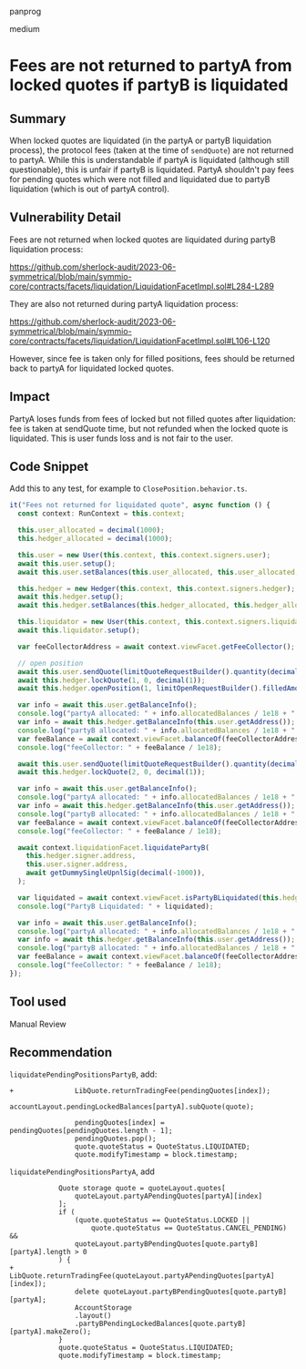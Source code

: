 panprog

medium

# Fees are not returned to partyA from locked quotes if partyB is liquidated

## Summary

When locked quotes are liquidated (in the partyA or partyB liquidation process), the protocol fees (taken at the time of `sendQuote`) are not returned to partyA. While this is understandable if partyA is liquidated (although still questionable), this is unfair if partyB is liquidated. PartyA shouldn't pay fees for pending quotes which were not filled and liquidated due to partyB liquidation (which is out of partyA control).

## Vulnerability Detail

Fees are not returned when locked quotes are liquidated during partyB liquidation process:

https://github.com/sherlock-audit/2023-06-symmetrical/blob/main/symmio-core/contracts/facets/liquidation/LiquidationFacetImpl.sol#L284-L289

They are also not returned during partyA liquidation process:

https://github.com/sherlock-audit/2023-06-symmetrical/blob/main/symmio-core/contracts/facets/liquidation/LiquidationFacetImpl.sol#L106-L120

However, since fee is taken only for filled positions, fees should be returned back to partyA for liquidated locked quotes.

## Impact

PartyA loses funds from fees of locked but not filled quotes after liquidation: fee is taken at sendQuote time, but not refunded when the locked quote is liquidated. This is user funds loss and is not fair to the user.

## Code Snippet

Add this to any test, for example to `ClosePosition.behavior.ts`.

```ts
it("Fees not returned for liquidated quote", async function () {
  const context: RunContext = this.context;

  this.user_allocated = decimal(1000);
  this.hedger_allocated = decimal(1000);

  this.user = new User(this.context, this.context.signers.user);
  await this.user.setup();
  await this.user.setBalances(this.user_allocated, this.user_allocated, this.user_allocated);

  this.hedger = new Hedger(this.context, this.context.signers.hedger);
  await this.hedger.setup();
  await this.hedger.setBalances(this.hedger_allocated, this.hedger_allocated);

  this.liquidator = new User(this.context, this.context.signers.liquidator);
  await this.liquidator.setup();

  var feeCollectorAddress = await context.viewFacet.getFeeCollector();

  // open position
  await this.user.sendQuote(limitQuoteRequestBuilder().quantity(decimal(500)).build());
  await this.hedger.lockQuote(1, 0, decimal(1));
  await this.hedger.openPosition(1, limitOpenRequestBuilder().filledAmount(decimal(500)).build());

  var info = await this.user.getBalanceInfo();
  console.log("partyA allocated: " + info.allocatedBalances / 1e18 + " locked: " + info.totalLocked/1e18 + " pendingLocked: " + info.totalPendingLocked / 1e18);
  var info = await this.hedger.getBalanceInfo(this.user.getAddress());
  console.log("partyB allocated: " + info.allocatedBalances / 1e18 + " locked: " + info.totalLocked/1e18 + " pendingLocked: " + info.totalPendingLocked / 1e18);
  var feeBalance = await context.viewFacet.balanceOf(feeCollectorAddress);
  console.log("feeCollector: " + feeBalance / 1e18);

  await this.user.sendQuote(limitQuoteRequestBuilder().quantity(decimal(500)).build());
  await this.hedger.lockQuote(2, 0, decimal(1));

  var info = await this.user.getBalanceInfo();
  console.log("partyA allocated: " + info.allocatedBalances / 1e18 + " locked: " + info.totalLocked/1e18 + " pendingLocked: " + info.totalPendingLocked / 1e18);
  var info = await this.hedger.getBalanceInfo(this.user.getAddress());
  console.log("partyB allocated: " + info.allocatedBalances / 1e18 + " locked: " + info.totalLocked/1e18 + " pendingLocked: " + info.totalPendingLocked / 1e18);
  var feeBalance = await context.viewFacet.balanceOf(feeCollectorAddress);
  console.log("feeCollector: " + feeBalance / 1e18);

  await context.liquidationFacet.liquidatePartyB(
    this.hedger.signer.address,
    this.user.signer.address,
    await getDummySingleUpnlSig(decimal(-1000)),
  );

  var liquidated = await context.viewFacet.isPartyBLiquidated(this.hedger.signer.address, this.user.signer.address);
  console.log("PartyB Liquidated: " + liquidated);

  var info = await this.user.getBalanceInfo();
  console.log("partyA allocated: " + info.allocatedBalances / 1e18 + " locked: " + info.totalLocked/1e18 + " pendingLocked: " + info.totalPendingLocked / 1e18);
  var info = await this.hedger.getBalanceInfo(this.user.getAddress());
  console.log("partyB allocated: " + info.allocatedBalances / 1e18 + " locked: " + info.totalLocked/1e18 + " pendingLocked: " + info.totalPendingLocked / 1e18);
  var feeBalance = await context.viewFacet.balanceOf(feeCollectorAddress);
  console.log("feeCollector: " + feeBalance / 1e18);
});
```

## Tool used

Manual Review

## Recommendation

`liquidatePendingPositionsPartyB`, add:

```solidity
+               LibQuote.returnTradingFee(pendingQuotes[index]);
                accountLayout.pendingLockedBalances[partyA].subQuote(quote);

                pendingQuotes[index] = pendingQuotes[pendingQuotes.length - 1];
                pendingQuotes.pop();
                quote.quoteStatus = QuoteStatus.LIQUIDATED;
                quote.modifyTimestamp = block.timestamp;
```

`liquidatePendingPositionsPartyA`, add

```solidity
            Quote storage quote = quoteLayout.quotes[
                quoteLayout.partyAPendingQuotes[partyA][index]
            ];
            if (
                (quote.quoteStatus == QuoteStatus.LOCKED ||
                    quote.quoteStatus == QuoteStatus.CANCEL_PENDING) &&
                quoteLayout.partyBPendingQuotes[quote.partyB][partyA].length > 0
            ) {
+               LibQuote.returnTradingFee(quoteLayout.partyAPendingQuotes[partyA][index]);
                delete quoteLayout.partyBPendingQuotes[quote.partyB][partyA];
                AccountStorage
                .layout()
                .partyBPendingLockedBalances[quote.partyB][partyA].makeZero();
            }
            quote.quoteStatus = QuoteStatus.LIQUIDATED;
            quote.modifyTimestamp = block.timestamp;
```